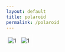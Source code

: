 ```yaml
---
layout: default
title: polaroid
permalink: /polaroid
---
```

<!-- add our super special image!-->
<!--
<img src="../assets/png/rodPolaroid.png" alt="rodTitle" style="max-width:200px;">
-->
<div class="featured-image">
    <img src="../assets/img/polaroid/1.png" alt="1" style="outline-color: #ffffff; outline-style: double; outline-width: 4px; padding: 5px;">
    <img src="../assets/img/polaroid/2.png" alt="1" style="outline-color: #ffffff; outline-style: double; outline-width: 4px; padding: 5px;">
</div>